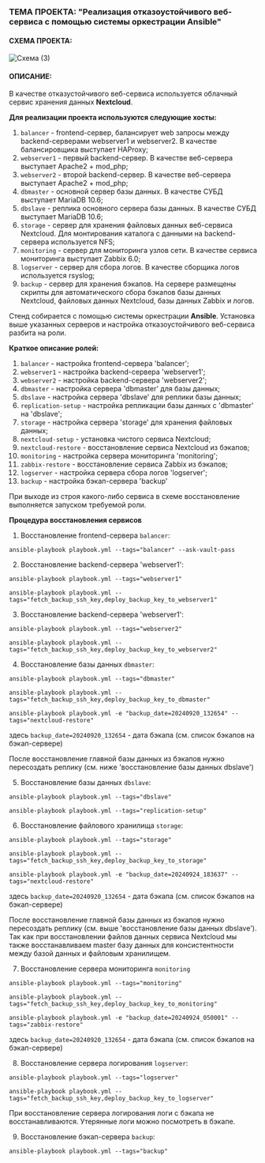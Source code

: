 ### ТЕМА ПРОЕКТА: "Реализация отказоустойчивого веб-сервиса с помощью системы оркестрации Ansible"

#### СХЕМА ПРОЕКТА:

![Схема (3)](https://github.com/user-attachments/assets/32968ef9-183d-442b-9143-2b5593e6db60)

#### ОПИСАНИЕ: 

В качестве отказустойчивого веб-сервиса используется облачный сервис хранения данных __Nextcloud__. 

__Для реализации проекта используются следующие хосты:__
1. `balancer` - frontend-сервер, балансирует web запросы между backend-серверами webserver1 и webserver2. В качестве балансировщика выступает HAProxy;
2. `webserver1` - первый backend-сервер. В качестве веб-сервера выступает Apache2 + mod_php;
3. `webserver2` - второй backend-сервер. В качестве веб-сервера выступает Apache2 + mod_php;
4. `dbmaster` - основной сервер базы данных. В качестве СУБД выступает MariaDB 10.6;
5. `dbslave` - реплика основного сервера базы данных. В качестве СУБД выступает MariaDB 10.6;
6. `storage` - сервер для хранения файловых данных веб-сервиса Nextcloud. Для монтирования каталога с данными на backend-сервера используется NFS;
7. `monitoring` - сервер для мониторинга узлов сети. В качестве сервиса мониторинга выступает Zabbix 6.0;
8. `logserver` - сервер для сбора логов. В качестве сборщика логов используется rsyslog;
9. `backup` - сервер для хранения бэкапов. На сервере размещены скрипты для автоматического сбора бэкапов базы данных Nextcloud, файловых данных Nextcloud, базы данных Zabbix и логов.

Стенд собирается с помощью системы оркестрации __Ansible__. Установка выше указанных серверов и настройка отказоустойчивого веб-сервиса разбита на роли.

__Краткое описание ролей:__
1. `balancer` - настройка frontend-сервера 'balancer';
2. `webserver1` - настройка backend-сервера 'webserver1';
3. `webserver2` - настройка backend-сервера 'webserver2';
4. `dbmaster` - настройка сервера 'dbmaster' для базы данных;
5. `dbslave` - настройка сервера 'dbslave' для реплики базы данных;
6. `replication-setup` - настройка репликации базы данных с 'dbmaster' на 'dbslave';
7. `storage` - настройка сервера 'storage' для хранения файловых данных;
8. `nextcloud-setup` - установка чистого сервиса Nextcloud;
9. `nextcloud-restore` - восстановление сервиса Nextcloud из бэкапов;
10. `monitoring` - настройка сервера мониторинга 'monitoring';
11. `zabbix-restore` - восстановление сервиса Zabbix из бэкапов;
12. `logserver` - настройка сервера сбора логов 'logserver';
13. `backup` - настройка бэкап-сервера 'backup'

При выходе из строя какого-либо сервиса в схеме восстановление выполняется запуском требуемой роли. 

__Процедура восстановления сервисов__
1. Восстановление frontend-сервера `balancer`:
```console
ansible-playbook playbook.yml --tags="balancer" --ask-vault-pass
```
2. Восстановление backend-сервера 'webserver1':
```console
ansible-playbook playbook.yml --tags="webserver1"
```
```console
ansible-playbook playbook.yml --tags="fetch_backup_ssh_key,deploy_backup_key_to_webserver1"
```
3. Восстановление backend-сервера 'webserver1':
```console
ansible-playbook playbook.yml --tags="webserver2"
```
```console
ansible-playbook playbook.yml --tags="fetch_backup_ssh_key,deploy_backup_key_to_webserver2"
```
4. Восстановление базы данных `dbmaster`:
```console
ansible-playbook playbook.yml --tags="dbmaster"
```
```console
ansible-playbook playbook.yml --tags="fetch_backup_ssh_key,deploy_backup_key_to_dbmaster"
```
```console
ansible-playbook playbook.yml -e "backup_date=20240920_132654" --tags="nextcloud-restore"
```
здесь `backup_date=20240920_132654` - дата бэкапа (см. список бэкапов на бэкап-сервере) 

После восстановление главной базы данных из бэкапов нужно пересоздать реплику (см. ниже 'восстановление базы данных dbslave')

5. Восстановление базы данных `dbslave`:
```console
ansible-playbook playbook.yml --tags="dbslave"
```
```console
ansible-playbook playbook.yml --tags="replication-setup"
```
6. Восстановление файлового хранилища `storage`:
```console
ansible-playbook playbook.yml --tags="storage"
```
```console
ansible-playbook playbook.yml --tags="fetch_backup_ssh_key,deploy_backup_key_to_storage"
```
```console
ansible-playbook playbook.yml -e "backup_date=20240924_183637" --tags="nextcloud-restore"
```
здесь `backup_date=20240920_132654` - дата бэкапа (см. список бэкапов на бэкап-сервере)

После восстановление главной базы данных из бэкапов нужно пересоздать реплику (см. выше 'восстановление базы данных dbslave'). Так как при восстановлении файлов данных сервиса Nextcloud мы также восстанавливаем master базу данных для консистентности между базой данных и файловым хранилищем.

7. Восстановление сервера мониторинга `monitoring`
```console
ansible-playbook playbook.yml --tags="monitoring"
```
```console
ansible-playbook playbook.yml --tags="fetch_backup_ssh_key,deploy_backup_key_to_monitoring"
```
```console
ansible-playbook playbook.yml -e "backup_date=20240924_050001" --tags="zabbix-restore"
```
здесь `backup_date=20240920_132654` - дата бэкапа (см. список бэкапов на бэкап-сервере)

8. Восстановление сервера логирования `logserver`:
```console
ansible-playbook playbook.yml --tags="logserver"
```
```console
ansible-playbook playbook.yml --tags="fetch_backup_ssh_key,deploy_backup_key_to_logserver"
```
При восстановление сервера логирования логи с бэкапа не восстанавливаются. Утерянные логи можно посмотреть в бэкапе.

9. Восстановление бэкап-сервера `backup`:
```console
ansible-playbook playbook.yml --tags="backup"
```
